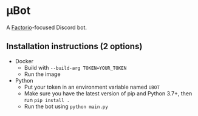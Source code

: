 # µBot

A [Factorio](https://factorio.com/)-focused Discord bot.

## Installation instructions (2 options)

- Docker
  - Build with `--build-arg TOKEN=YOUR_TOKEN`
  - Run the image
- Python
  - Put your token in an environment variable named `UBOT`
  - Make sure you have the latest version of pip and Python 3.7+, then run `pip install .`
  - Run the bot using `python main.py`
